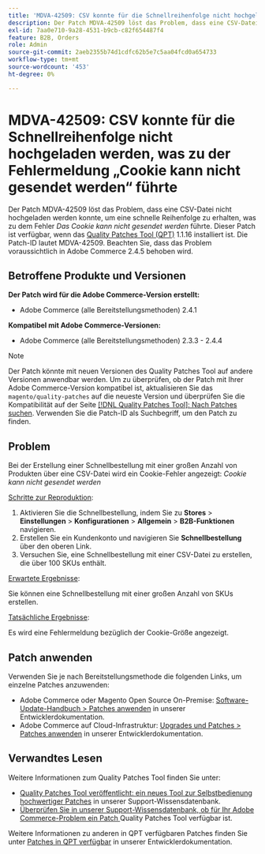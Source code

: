 ```yaml
---
title: 'MDVA-42509: CSV konnte für die Schnellreihenfolge nicht hochgeladen werden, was zu der Fehlermeldung „Cookie kann nicht gesendet werden“ führte'
description: Der Patch MDVA-42509 löst das Problem, dass eine CSV-Datei nicht hochgeladen werden konnte, um eine schnelle Reihenfolge zu erhalten, was zu der Fehlermeldung führte, dass das Cookie nicht gesendet werden konnte. Dieser Patch ist verfügbar, wenn das [Quality Patches Tool (QPT)](/help/announcements/adobe-commerce-announcements/magento-quality-patches-released-new-tool-to-self-serve-quality-patches.md) 1.1.16 installiert ist. Die Patch-ID lautet MDVA-42509. Beachten Sie, dass das Problem voraussichtlich in Adobe Commerce 2.4.5 behoben wird.
exl-id: 7aa0e710-9a28-4531-b9cb-c82f654487f4
feature: B2B, Orders
role: Admin
source-git-commit: 2aeb2355b74d1cdfc62b5e7c5aa04fcd0a654733
workflow-type: tm+mt
source-wordcount: '453'
ht-degree: 0%

---
```


# MDVA-42509: CSV konnte für die Schnellreihenfolge nicht hochgeladen werden, was zu der Fehlermeldung „Cookie kann nicht gesendet werden“ führte

Der Patch MDVA-42509 löst das Problem, dass eine CSV-Datei nicht hochgeladen werden konnte, um eine schnelle Reihenfolge zu erhalten, was zu dem Fehler *Das Cookie kann nicht gesendet werden* führte. Dieser Patch ist verfügbar, wenn das [Quality Patches Tool (QPT)](/help/announcements/adobe-commerce-announcements/magento-quality-patches-released-new-tool-to-self-serve-quality-patches.md) 1.1.16 installiert ist. Die Patch-ID lautet MDVA-42509. Beachten Sie, dass das Problem voraussichtlich in Adobe Commerce 2.4.5 behoben wird.

## Betroffene Produkte und Versionen

**Der Patch wird für die Adobe Commerce-Version erstellt:**

* Adobe Commerce (alle Bereitstellungsmethoden) 2.4.1

**Kompatibel mit Adobe Commerce-Versionen:**

* Adobe Commerce (alle Bereitstellungsmethoden) 2.3.3 - 2.4.4

>[!NOTE]
>
>Der Patch könnte mit neuen Versionen des Quality Patches Tool auf andere Versionen anwendbar werden. Um zu überprüfen, ob der Patch mit Ihrer Adobe Commerce-Version kompatibel ist, aktualisieren Sie das `magento/quality-patches` auf die neueste Version und überprüfen Sie die Kompatibilität auf der Seite [[!DNL Quality Patches Tool]: Nach Patches suchen](https://experienceleague.adobe.com/tools/commerce-quality-patches/index.html?lang=de). Verwenden Sie die Patch-ID als Suchbegriff, um den Patch zu finden.

## Problem

Bei der Erstellung einer Schnellbestellung mit einer großen Anzahl von Produkten über eine CSV-Datei wird ein Cookie-Fehler angezeigt: *Cookie kann nicht gesendet werden*

<u>Schritte zur Reproduktion</u>:

1. Aktivieren Sie die Schnellbestellung, indem Sie zu **Stores** > **Einstellungen** > **Konfigurationen** > **Allgemein** > **B2B-Funktionen** navigieren.
1. Erstellen Sie ein Kundenkonto und navigieren Sie **Schnellbestellung** über den oberen Link.
1. Versuchen Sie, eine Schnellbestellung mit einer CSV-Datei zu erstellen, die über 100 SKUs enthält.

<u>Erwartete Ergebnisse</u>:

Sie können eine Schnellbestellung mit einer großen Anzahl von SKUs erstellen.

<u>Tatsächliche Ergebnisse</u>:

Es wird eine Fehlermeldung bezüglich der Cookie-Größe angezeigt.

## Patch anwenden

Verwenden Sie je nach Bereitstellungsmethode die folgenden Links, um einzelne Patches anzuwenden:

* Adobe Commerce oder Magento Open Source On-Premise: [Software-Update-Handbuch > Patches anwenden](https://experienceleague.adobe.com/de/docs/commerce-operations/tools/quality-patches-tool/usage) in unserer Entwicklerdokumentation.
* Adobe Commerce auf Cloud-Infrastruktur: [Upgrades und Patches > Patches anwenden](https://experienceleague.adobe.com/de/docs/commerce-cloud-service/user-guide/develop/upgrade/apply-patches) in unserer Entwicklerdokumentation.

## Verwandtes Lesen

Weitere Informationen zum Quality Patches Tool finden Sie unter:

* [Quality Patches Tool veröffentlicht: ein neues Tool zur Selbstbedienung hochwertiger Patches](/help/announcements/adobe-commerce-announcements/magento-quality-patches-released-new-tool-to-self-serve-quality-patches.md) in unserer Support-Wissensdatenbank.
* [Überprüfen Sie in unserer Support-Wissensdatenbank, ob für Ihr Adobe Commerce-Problem ein Patch ](/help/support-tools/patches-available-in-qpt-tool/check-patch-for-magento-issue-with-magento-quality-patches.md) Quality Patches Tool verfügbar ist.

Weitere Informationen zu anderen in QPT verfügbaren Patches finden Sie unter [Patches in QPT verfügbar](https://experienceleague.adobe.com/tools/commerce-quality-patches/index.html?lang=de) in unserer Entwicklerdokumentation.

